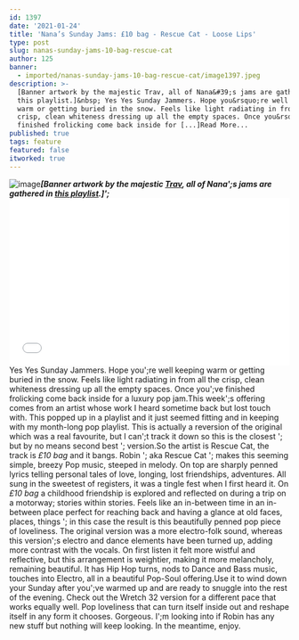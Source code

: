 ```yaml
---
id: 1397
date: '2021-01-24'
title: 'Nana’s Sunday Jams: £10 bag - Rescue Cat - Loose Lips'
type: post
slug: nanas-sunday-jams-10-bag-rescue-cat
author: 125
banner:
  - imported/nanas-sunday-jams-10-bag-rescue-cat/image1397.jpeg
description: >-
  [Banner artwork by the majestic Trav, all of Nana&#39;s jams are gathered in
  this playlist.]&nbsp; Yes Yes Sunday Jammers. Hope you&rsquo;re well keeping
  warm or getting buried in the snow. Feels like light radiating in from all the
  crisp, clean whiteness dressing up all the empty spaces. Once you&rsquo;ve
  finished frolicking come back inside for [...]Read More...
published: true
tags: feature
featured: false
itworked: true
---
```

![image](../imported/nanas-sunday-jams-10-bag-rescue-cat/image1397.jpeg)******_\[Banner artwork by the majestic [Trav](https://www.backdownwarchild.co.uk/), all of Nana';s jams are gathered in [this playlist](https://open.spotify.com/playlist/12UoQ8ov5i6P8BIfm2lOjS?si=jarAn1CXSEuYB9vAxJidOg).\]';_******<iframe width='100%' height='300' scrolling='no' frameborder='no' allow='autoplay' src='//www.youtube.com/embed/Eyo-nF5MzKA?wmode=opaque'></iframe>Yes Yes Sunday Jammers. Hope you';re well keeping warm or getting buried in the snow. Feels like light radiating in from all the crisp, clean whiteness dressing up all the empty spaces. Once you';ve finished frolicking come back inside for a luxury pop jam.This week';s offering comes from an artist whose work I heard sometime back but lost touch with. This popped up in a playlist and it just seemed fitting and in keeping with my month-long pop playlist. This is actually a reversion of the original which was a real favourite, but I can';t track it down so this is the closest '; but by no means second best '; version.So the artist is Rescue Cat, the track is _£10 bag_ and it bangs. Robin '; aka Rescue Cat '; makes this seeming simple, breezy Pop music, steeped in melody. On top are sharply penned lyrics telling personal tales of love, longing, lost friendships, adventures. All sung in the sweetest of registers, it was a tingle fest when I first heard it. On _£10 bag_ a childhood friendship is explored and reflected on during a trip on a motorway; stories within stories. Feels like an in-between time in an in-between place perfect for reaching back and having a glance at old faces, places, things '; in this case the result is this beautifully penned pop piece of loveliness. The original version was a more electro-folk sound, whereas this version';s electro and dance elements have been turned up, adding more contrast with the vocals. On first listen it felt more wistful and reflective, but this arrangement is weightier, making it more melancholy, remaining beautiful. It has Hip Hop turns, nods to Dance and Bass music, touches into Electro, all in a beautiful Pop-Soul offering.Use it to wind down your Sunday after you';ve warmed up and are ready to snuggle into the rest of the evening. Check out the Wretch 32 version for a different pace that works equally well. Pop loveliness that can turn itself inside out and reshape itself in any form it chooses. Gorgeous. I';m looking into if Robin has any new stuff but nothing will keep looking. In the meantime, enjoy.